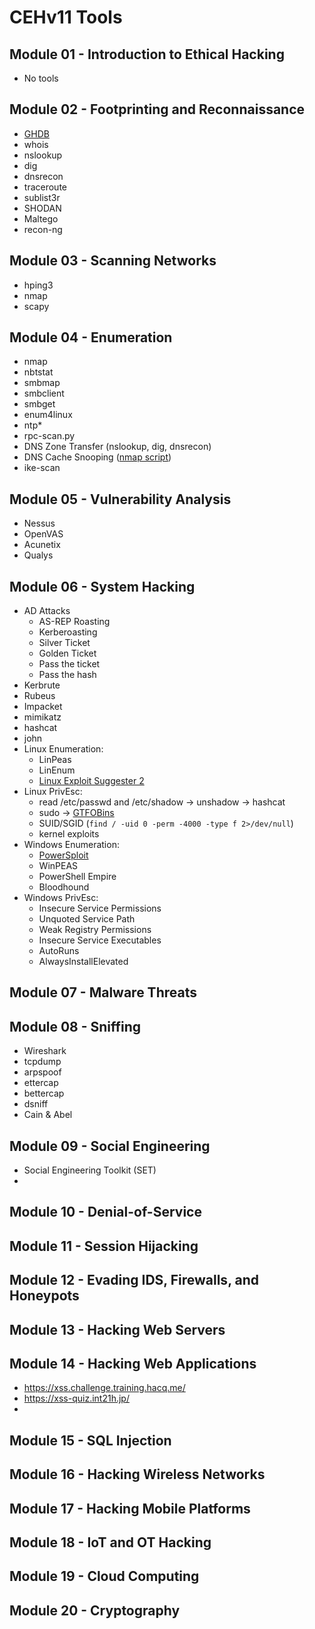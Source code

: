 # CEHv11 Tools

## Module 01 - Introduction to Ethical Hacking

* No tools

## Module 02 - Footprinting and Reconnaissance

* [GHDB](https://www.exploit-db.com/google-hacking-database)
* whois
* nslookup
* dig
* dnsrecon
* traceroute
* sublist3r
* SHODAN
* Maltego
* recon-ng

## Module 03 - Scanning Networks

* hping3
* nmap
* scapy

## Module 04 - Enumeration

* nmap
* nbtstat
* smbmap
* smbclient
* smbget
* enum4linux
* ntp*
* rpc-scan.py
* DNS Zone Transfer (nslookup, dig, dnsrecon)
* DNS Cache Snooping ([nmap script](https://nmap.org/nsedoc/scripts/dns-cache-snoop.html))
* ike-scan

## Module 05 - Vulnerability Analysis

* Nessus
* OpenVAS
* Acunetix
* Qualys

## Module 06 - System Hacking

* AD Attacks
  *  AS-REP Roasting
  *  Kerberoasting
  *  Silver Ticket
  *  Golden Ticket
  *  Pass the ticket
  *  Pass the hash
* Kerbrute
* Rubeus
* Impacket
* mimikatz
* hashcat
* john
* Linux Enumeration:
  * LinPeas
  * LinEnum
  * [Linux Exploit Suggester 2](https://github.com/jondonas/linux-exploit-suggester-2)
* Linux PrivEsc:
  * read /etc/passwd and /etc/shadow -> unshadow -> hashcat
  * sudo -> [GTFOBins](https://gtfobins.github.io/)
  * SUID/SGID (`find / -uid 0 -perm -4000 -type f 2>/dev/null`)
  * kernel exploits
* Windows Enumeration:
  * [PowerSploit](https://github.com/PowerShellMafia/PowerSploit)
  * WinPEAS
  * PowerShell Empire
  * Bloodhound
* Windows PrivEsc:
  * Insecure Service Permissions
  * Unquoted Service Path
  * Weak Registry Permissions
  * Insecure Service Executables
  * AutoRuns
  * AlwaysInstallElevated

## Module 07 - Malware Threats


## Module 08 - Sniffing

* Wireshark
* tcpdump
* arpspoof
* ettercap
* bettercap
* dsniff
* Cain & Abel

## Module 09 - Social Engineering

* Social Engineering Toolkit (SET)
* 

## Module 10 - Denial-of-Service


## Module 11 - Session Hijacking


## Module 12 - Evading IDS, Firewalls, and Honeypots


## Module 13 - Hacking Web Servers



## Module 14 - Hacking Web Applications

* https://xss.challenge.training.hacq.me/
* https://xss-quiz.int21h.jp/
* 

## Module 15 - SQL Injection


## Module 16 - Hacking Wireless Networks


## Module 17 - Hacking Mobile Platforms


## Module 18 - IoT and OT Hacking


## Module 19 - Cloud Computing


## Module 20 - Cryptography


